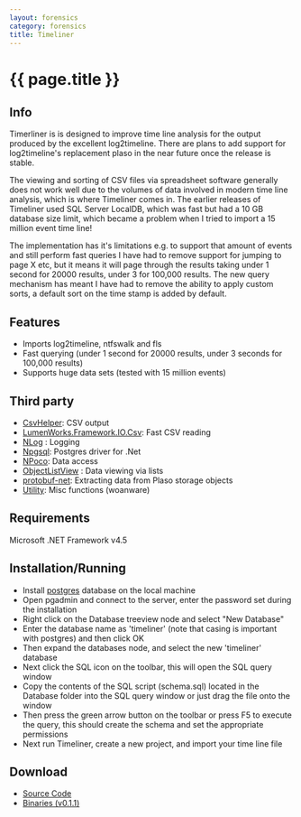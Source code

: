 ```yaml
---
layout: forensics
category: forensics
title: Timeliner
---
```


# {{ page.title }} #

## Info ##

Timerliner is is designed to improve time line analysis for the output produced by the excellent log2timeline. There are plans to add support for log2timeline's replacement plaso in the near future once the release is stable.

The viewing and sorting of CSV files via spreadsheet software generally does not work well due to the volumes of data involved in modern time line analysis, which is where Timeliner comes in. The earlier releases of Timeliner used SQL Server LocalDB, which was fast but had a 10 GB database size limit, which became a problem when I tried to import a 15 million event time line! 

The implementation has it's limitations e.g. to support that amount of events and still perform fast queries I have had to remove support for jumping to page X etc, but it means it will page through the results taking under 1 second for 20000 results, under 3 for 100,000 results. The new query mechanism has meant I have had to remove the ability to apply custom sorts, a default sort on the time stamp is added by default. 

## Features ##

- Imports log2timeline, ntfswalk and fls
- Fast querying (under 1 second for 20000 results, under 3 seconds for 100,000 results)
- Supports huge data sets (tested with 15 million events)

## Third party ##
- [CsvHelper](https://github.com/JoshClose/CsvHelper): CSV output
- [LumenWorks.Framework.IO.Csv](http://www.codeproject.com/Articles/9258/A-Fast-CSV-Reader): Fast CSV reading
- [NLog](http://github.com/NLog/NLog) : Logging
- [Npgsql](http://npgsql.projects.pgfoundry.org/): Postgres driver for .Net
- [NPoco](https://github.com/schotime/NPoco): Data access
- [ObjectListView](http://objectlistview.sourceforge.net/cs/index.html) : Data viewing via lists 
- [protobuf-net](https://code.google.com/p/protobuf-net/): Extracting data from Plaso storage objects
- [Utility](http://www.woanware.co.uk): Misc functions (woanware)

## Requirements ##

Microsoft .NET Framework v4.5 

## Installation/Running ##
 
- Install [postgres](http://www.postgresql.org/download/) database on the local machine 
- Open pgadmin and connect to the server, enter the password set during the installation
- Right click on the Database treeview node and select "New Database"
- Enter the database name as 'timeliner' (note that casing is important with postgres) and then click OK 
- Then expand the databases node, and select the new 'timeliner' database
- Next click the SQL icon on the toolbar, this will open the SQL query window
- Copy the contents of the SQL script (schema.sql) located in the Database folder into the SQL query window or just drag the file onto the window
- Then press the green arrow button on the toolbar or press F5 to execute the query, this should create the schema and set the appropriate permissions
- Next run Timeliner, create a new project, and import your time line file

## Download ##

- [Source Code](https://github.com/woanware/Timeliner)
- [Binaries (v0.1.1)](/downloads/Timeliner.v.0.1.1.zip)